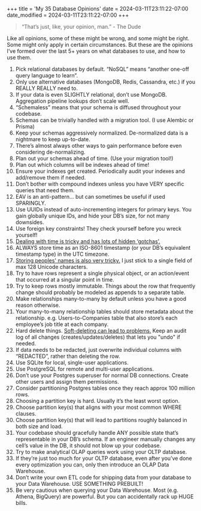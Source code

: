 +++
title = 'My 35 Database Opinions'
date = 2024-03-11T23:11:22-07:00
date_modified = 2024-03-11T23:11:22-07:00
+++

> “That’s just, like, your opinion, man.” - The Dude

Like all opinions, some of these might be wrong, and some might be right. Some might only apply in certain circumstances. But these are the opinions I’ve formed over the last 5+ years on what databases to use, and how to use them.

1. Pick relational databases by default. “NoSQL” means “another one-off query language to learn”.
2. Only use alternative databases (MongoDB, Redis, Cassandra, etc.) if you REALLY REALLY need to.
3. If your data is even SLIGHTLY relational, don’t use MongoDB. Aggregation pipeline lookups don’t scale well.
4. “Schemaless” means that your schema is diffused throughout your codebase.
5. Schemas can be trivially handled with a migration tool. (I use Alembic or Prisma)
6. Keep your schemas aggressively normalized. De-normalized data is a nightmare to keep up-to-date.
7. There’s almost always other ways to gain performance before even considering de-normalizing.
8. Plan out your schemas ahead of time. (Use your migration tool!)
9. Plan out which columns will be indexes ahead of time!
10. Ensure your indexes get created. Periodically audit your indexes and add/remove them if needed.
11. Don’t bother with compound indexes unless you have VERY specific queries that need them.
12. EAV is an anti-pattern… but can sometimes be useful if used SPARINGLY.
13. Use UUIDs instead of auto-incrementing integers for primary keys. You gain globally unique IDs, and hide your DB’s size, for not many downsides.
14. Use foreign key constraints! They check yourself before you wreck yourself!
15. [Dealing with time is tricky and has lots of hidden ‘gotchas’.](https://gist.github.com/timvisee/fcda9bbdff88d45cc9061606b4b923ca)
16. ALWAYS store time as an ISO-8601 timestamp (or your DB’s equivalent timestamp type) in the UTC timezone.
17. [Storing peoples' names is also very tricky.](https://www.kalzumeus.com/2010/06/17/falsehoods-programmers-believe-about-names/) I just stick to a single field of max 128 Unicode characters.
18. Try to have rows represent a single physical object, or an action/event that occurred at a singular point in time.
19. Try to keep rows mostly immutable. Things about the row that frequently change should probably be modeled as appends to a separate table.
12. Make relationships many-to-many by default unless you have a good reason otherwise.
21. Your many-to-many relationship tables should store metadata about the relationship. e.g. Users-to-Companies table that also store’s each employee’s job title at each company.
22. Hard delete things. [Soft-deleting can lead to problems.](https://blog.bemi.io/soft-deleting-chaos/) Keep an audit log of all changes (creates/updates/deletes) that lets you "undo" if needed.
23. If data needs to be redacted, just overwrite individual columns with “REDACTED”, rather than deleting the row.
24. Use SQLite for local, single-user applications.
25. Use PostgreSQL for remote and multi-user applications.
26. Don’t use your Postgres superuser for normal DB connections. Create other users and assign them permissions.
27. Consider partitioning Postgres tables once they reach approx 100 million rows.
28. Choosing a partition key is hard. Usually it’s the least worst option.
29. Choose partition key(s) that aligns with your most common WHERE clauses.
30. Choose partition key(s) that will lead to partitions roughly balanced in both size and load.
31. Your codebase should gracefully handle ANY possible state that’s representable in your DB’s schema. If an engineer manually changes any cell’s value in the DB, it should not blow up your codebase.
32. Try to make analytical OLAP queries work using your OLTP database.
33. If they’re just too much for your OLTP database, even after you’ve done every optimization you can, only then introduce an OLAP Data Warehouse.
34. Don’t write your own ETL code for shipping data from your database to your Data Warehouse. USE SOMETHING PREBUILT!
35. Be very cautious when querying your Data Warehouse. Most (e.g. Athena, BigQuery) are powerful. But you can accidentally rack up HUGE bills.
